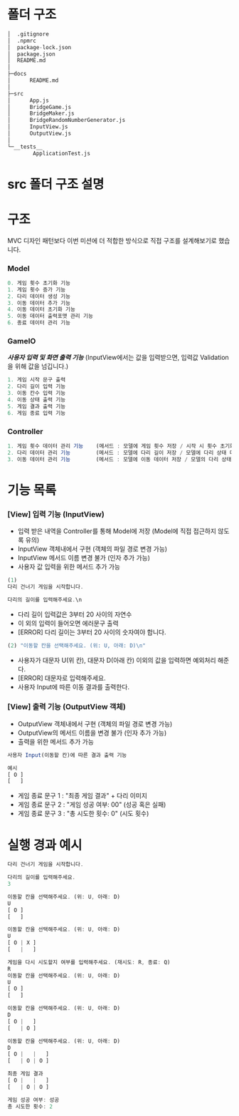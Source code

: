 # 폴더 구조

```python
│  .gitignore
│  .npmrc
│  package-lock.json
│  package.json
│  README.md
│
├─docs
│      README.md
│
├─src
│      App.js
│      BridgeGame.js
│      BridgeMaker.js
│      BridgeRandomNumberGenerator.js
│      InputView.js
│      OutputView.js
│
└─__tests__
        ApplicationTest.js
```

# src 폴더 구조 설명

# 구조

MVC 디자인 패턴보다
이번 미션에 더 적합한 방식으로 직접 구조를 설계해보기로 했습니다.

### Model

```javascript
0. 게임 횟수 초기화 기능
1. 게임 횟수 증가 기능
2. 다리 데이터 생성 기능
3. 이동 데이터 추가 기능
4. 이동 데이터 초기화 기능
5. 이동 데이터 출력포맷 관리 기능
6. 종료 데이터 관리 기능

```

### GameIO

**_사용자 입력 및 화면 출력 기능_**
(InputView에서는 값을 입력받으면, 입력값 Validation을 위해 값을 넘깁니다.)

```javascript
1. 게임 시작 문구 출력
2. 다리 길이 입력 기능
3. 이동 칸수 입력 기능
4. 이동 상태 출력 기능
5. 게임 결과 출력 기능
6. 게임 종료 입력 기능
```

### Controller

```javascript
1. 게임 횟수 데이터 관리 기능    (메서드 : 모델에 게임 횟수 저장 / 시작 시 횟수 초기화 / 게임 성공·실패 시 횟수 업데이트 / 게임( 횟수 데이터 View에 접근 허용-get-)
2. 다리 데이터 관리 기능        (메서드 : 모델에 다리 길이 저장 / 모델에 다리 상태 데이터 생성 / 모델에 다리 상태 데이터 저장)
3. 이동 데이터 관리 기능        (메서드 : 모델에 이동 데이터 저장 / 모델의 다리 상태 데이터로 성공·실패 판단 / 모델에 이동 상태 출력 포맷 저장)

```

# 기능 목록

### [View] 입력 기능 (InputView)

- 입력 받은 내역을 Controller를 통해 Model에 저장 (Model에 직접 접근하지 않도록 유의)
- InputView 객체내에서 구현 (객체의 파일 경로 변경 가능)
- InputView 메서드 이름 변경 불가 (인자 추가 가능)
- 사용자 값 입력을 위한 메서드 추가 가능

```javascript
(1)
다리 건너기 게임을 시작합니다.

다리의 길이를 입력해주세요.\n
```

- 다리 길이 입력값은 3부터 20 사이의 자연수
- 이 외의 입력이 들어오면 에러문구 출력
- [ERROR] 다리 길이는 3부터 20 사이의 숫자여야 합니다.

```javascript
(2) "이동할 칸을 선택해주세요. (위: U, 아래: D)\n"
```

- 사용자가 대문자 U(위 칸), 대문자 D(아래 칸) 이외의 값을 입력하면 예외처리 해준다.
- [ERROR] 대문자로 입력해주세요.
- 사용자 Input에 따른 이동 결과를 출력한다.

### [View] 출력 기능 (OutputView 객체)

- OutputView 객체내에서 구현 (객체의 파일 경로 변경 가능)
- OutputView의 메서드 이름을 변경 불가 (인자 추가 가능)
- 출력을 위한 메서드 추가 가능

```javascript
사용자 Input(이동할 칸)에 따른 결과 출력 기능

예시
[ O ]
[   ]

```

- 게임 종료 문구 1 : "최종 게임 결과" + 다리 이미지
- 게임 종료 문구 2 : "게임 성공 여부: 00" (성공 혹은 실패)
- 게임 종료 문구 3 : "총 시도한 횟수: 0" (시도 횟수)

# 실행 경과 예시

```javascript
다리 건너기 게임을 시작합니다.

다리의 길이를 입력해주세요.
3

이동할 칸을 선택해주세요. (위: U, 아래: D)
U
[ O ]
[   ]

이동할 칸을 선택해주세요. (위: U, 아래: D)
U
[ O | X ]
[   |   ]

게임을 다시 시도할지 여부를 입력해주세요. (재시도: R, 종료: Q)
R
이동할 칸을 선택해주세요. (위: U, 아래: D)
U
[ O ]
[   ]

이동할 칸을 선택해주세요. (위: U, 아래: D)
D
[ O |   ]
[   | O ]

이동할 칸을 선택해주세요. (위: U, 아래: D)
D
[ O |   |   ]
[   | O | O ]

최종 게임 결과
[ O |   |   ]
[   | O | O ]

게임 성공 여부: 성공
총 시도한 횟수: 2
```
